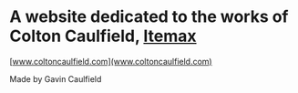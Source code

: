 # A website dedicated to the works of Colton Caulfield, [Itemax](https://www.youtube.com/@itemax)
[www.coltoncaulfield.com](www.coltoncaulfield.com)    
  
  
Made by Gavin Caulfield
